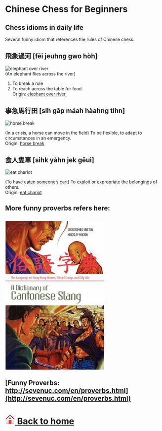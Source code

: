 # Chinese Chess for Beginners

Chess idioms in daily life
------
Several funny idiom that references the rules of Chinese chess.

飛象過河 [fēi jeuhng gwo hòh]
------
![elephant over river](http://sevenuc.com/images/cantonese-proverbs/cantoneseproverb8.jpg) <br>
(An elephant flies across the river)
1. To break a rule
2. To reach across the table for food. <br>
Origin: [elephant over river](http://sevenuc.com/en/proverbs.html#elephant) <br>


事急馬行田 [sih gāp máah hàahng tìhn]
-----
![horse break](http://sevenuc.com/images/cantonese-proverbs/cantoneseproverb40.jpg) <br>

(In a crisis, a horse can move in the field)
To be flexible, to adapt to circumstances in an emergency.<br>
Origin: [horse break](http://sevenuc.com/en/proverbs.html#horse) <br>

食人隻車 [sihk yàhn jek gēui]
------
![eat chariot](http://sevenuc.com/images/cantonese-proverbs/cantoneseproverb64.jpg) <br>

(To have eaten someone’s cart)
To exploit or expropriate the belongings of others. <br>
Origin: [eat chariot](http://sevenuc.com/en/proverbs.html#chariot) <br>

More funny proverbs refers here:
------
![cantonese](images/cantonese.jpg) <br><br>
[Funny Proverbs: http://sevenuc.com/en/proverbs.html](http://sevenuc.com/en/proverbs.html) <br>
------


# [![home](images/home-icon.jpg) Back to home](README.md)
